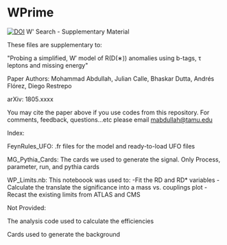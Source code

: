 # WPrime
[![DOI](https://zenodo.org/badge/DOI/10.5281/zenodo.1240452.svg)](https://doi.org/10.5281/zenodo.1240452)
W' Search - Supplementary Material

These files are supplementary to:

"Probing a simplified, W′ model of R(D(∗)) anomalies using b-tags, τ leptons and missing energy"

Paper Authors: Mohammad Abdullah, Julian Calle, Bhaskar Dutta, Andrés Flórez, Diego Restrepo

arXiv: 1805.xxxx

You may cite the paper above if you use codes from this repository.
For comments, feedback, questions...etc please email mabdullah@tamu.edu

Index:

FeynRules_UFO:
.fr files for the model and ready-to-load UFO files

MG_Pythia_Cards:
The cards we used to generate the signal.
Only Process, parameter, run, and pythia cards

WP_Limits.nb:
This noteboook was used to:
-Fit the RD and RD* variables
-Calculate the translate the significance into a mass vs. couplings plot
-Recast the existing limits from ATLAS and CMS

Not Provided:

The analysis code used to calculate the efficiencies

Cards used to generate the background

